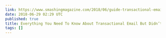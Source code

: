 ```yaml
---
link: https://www.smashingmagazine.com/2018/06/guide-transactional-email/
date: 2018-06-29 02:29 UTC
published: true
title: Everything You Need To Know About Transactional Email But Didn’t Know To Ask
tags: []
---
```



